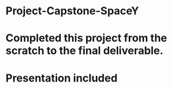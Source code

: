 # Project-Capstone-SpaceY
# Completed this project from the scratch to the final deliverable.
# Presentation included 
